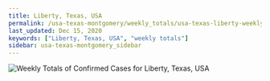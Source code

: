 ```yaml
---
title: Liberty, Texas, USA
permalink: /usa-texas-montgomery/weekly_totals/usa-texas-liberty-weekly_totals.html
last_updated: Dec 15, 2020
keywords: ["Liberty, Texas, USA", "weekly totals"]
sidebar: usa-texas-montgomery_sidebar
---
```


![Weekly Totals of Confirmed Cases for Liberty, Texas, USA](/covid_tracker/images/graphs/usa-texas-liberty-weekly_totals_graph.png)
